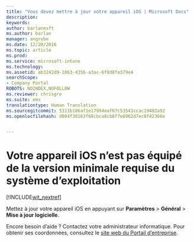 ```yaml
---
title: "Vous devez mettre à jour votre appareil iOS | Microsoft Docs"
description: 
keywords: 
author: barlanmsft
ms.author: barlan
manager: angrobe
ms.date: 12/20/2016
ms.topic: article
ms.prod: 
ms.service: microsoft-intune
ms.technology: 
ms.assetid: ab3242d9-1063-4356-a3ac-6f0d8fe379e4
searchScope:
- Company Portal
ROBOTS: NOINDEX,NOFOLLOW
ms.reviewer: chrisgre
ms.suite: ems
translationtype: Human Translation
ms.sourcegitcommit: 5311b186af1e17994eaf67c53541ccac19482a92
ms.openlocfilehash: d804f30163f68cbca8cb8f7e6962d7ec8f42366e


---
```


# <a name="your-ios-device-doesnt-have-the-required-minimum-operating-system-version"></a>Votre appareil iOS n’est pas équipé de la version minimale requise du système d’exploitation

[!INCLUDE[wit_nextref](../includes/end-user-os-update-guidance.md)]

Mettez à jour votre appareil iOS en appuyant sur **Paramètres** > **Général** > **Mise à jour logicielle**.

Encore besoin d’aide ? Contactez votre administrateur informatique. Pour obtenir ses coordonnées, consultez le [site web du Portail d’entreprise](http://portal.manage.microsoft.com).



<!--HONumber=Jan17_HO1-->


